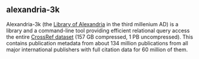 ## alexandria-3k

Alexandria-3k (the
[Library of Alexandria](https://en.wikipedia.org/wiki/Library_of_Alexandria)
in the third millenium AD)
is a library and a command-line tool providing efficient relational
query access the entire
[CrossRef dataset](https://www.nature.com/articles/d41586-022-02926-y)
(157 GB compressed, 1 PB uncompressed).
This contains publication metadata from about 134 million publications from
all major international publishers with full citation data for 60 million
of them.
